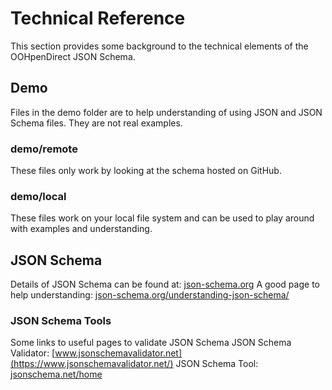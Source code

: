 # Technical Reference
This section provides some background to the technical elements of the OOHpenDirect JSON Schema.
## Demo
Files in the demo folder are to help understanding of using JSON and JSON Schema files. They are not real examples.
### demo/remote
These files only work by looking at the schema hosted on GitHub.
### demo/local
These files work on your local file system and can be used to play around with examples and understanding.
## JSON Schema
Details of JSON Schema can be found at: [json-schema.org](https://json-schema.org/)
A good page to help understanding: [json-schema.org/understanding-json-schema/](https://json-schema.org/understanding-json-schema/)
### JSON Schema Tools
Some links to useful pages to validate JSON Schema
JSON Schema Validator: [www.jsonschemavalidator.net](https://www.jsonschemavalidator.net/)
JSON Schema Tool: [jsonschema.net/home](https://jsonschema.net/home)